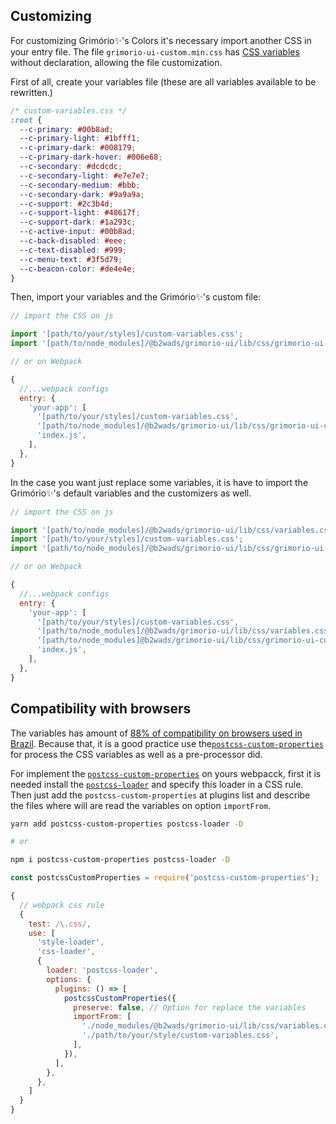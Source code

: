 ## Customizing

For customizing Grimório✨'s Colors it's necessary import another CSS in your entry file. The file `grimorio-ui-custom.min.css` has [CSS variables](https://developer.mozilla.org/pt-BR/docs/Web/CSS/var) without declaration, allowing the file customization.

First of all, create your variables file (these are all variables available to be rewritten.)

```css
/* custom-variables.css */
:root {
  --c-primary: #00b8ad;
  --c-primary-light: #1bfff1;
  --c-primary-dark: #008179;
  --c-primary-dark-hover: #006e68;
  --c-secondary: #dcdcdc;
  --c-secondary-light: #e7e7e7;
  --c-secondary-medium: #bbb;
  --c-secondary-dark: #9a9a9a;
  --c-support: #2c3b4d;
  --c-support-light: #48617f;
  --c-support-dark: #1a293c;
  --c-active-input: #00b8ad;
  --c-back-disabled: #eee;
  --c-text-disabled: #999;
  --c-menu-text: #3f5d79;
  --c-beacon-color: #de4e4e;
}
```

Then, import your variables and the Grimório✨'s custom file:

```js
// import the CSS on js

import '[path/to/your/styles]/custom-variables.css';
import '[path/to/node_modules]/@b2wads/grimorio-ui/lib/css/grimorio-ui-custom.min.css';

// or on Webpack

{ 
  //...webpack configs
  entry: {
    'your-app': [
      '[path/to/your/styles]/custom-variables.css',
      '[path/to/node_modules]/@b2wads/grimorio-ui/lib/css/grimorio-ui-custom.min.css',
      'index.js',
    ],
  },
}
```

In the case you want just replace some variables, it is have to import the Grimório✨'s default variables and the customizers as well.

```js
// import the CSS on js

import '[path/to/node_modules]/@b2wads/grimorio-ui/lib/css/variables.css';
import '[path/to/your/styles]/custom-variables.css';
import '[path/to/node_modules]/@b2wads/grimorio-ui/lib/css/grimorio-ui-custom.min.css';

// or on Webpack

{ 
  //...webpack configs
  entry: {
    'your-app': [
      '[path/to/your/styles]/custom-variables.css',
      '[path/to/node_modules]/@b2wads/grimorio-ui/lib/css/variables.css',
      '[path/to/node_modules]@b2wads/grimorio-ui/lib/css/grimorio-ui-custom.min.css',
      'index.js',
    ],
  },
}
```

## Compatibility with browsers

The variables has amount of [88% of compatibility on browsers used in Brazil](https://caniuse.com/#feat=css-variables). Because that, it is a good practice use the[`postcss-custom-properties`](https://github.com/postcss/postcss-custom-properties) for process the CSS variables as well as a pre-processor did.

For implement the [`postcss-custom-properties`](https://github.com/postcss/postcss-custom-properties) on yours webpacck, first it is needed install the [`postcss-loader`](https://github.com/postcss/postcss-loader) and specify this loader in a CSS rule. Then just add the `postcss-custom-properties` at plugins list and describe the files where will are read the variables on option `importFrom`.

```bash
yarn add postcss-custom-properties postcss-loader -D

# or

npm i postcss-custom-properties postcss-loader -D
```

```js
const postcssCustomProperties = require('postcss-custom-properties');

{
  // webpack css rule
  {
    test: /\.css/,
    use: [
      'style-loader',
      'css-loader',
      {
        loader: 'postcss-loader',
        options: {
          plugins: () => [
            postcssCustomProperties({
              preserve: false, // Option for replace the variables
              importFrom: [
                './node_modules/@b2wads/grimorio-ui/lib/css/variables.css',
                './path/to/your/style/custom-variables.css',
              ],
            }),
          ],
        },
      },
    ]
  }
}
```
